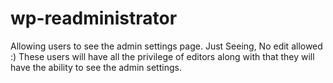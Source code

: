 # wp-readministrator
Allowing users to see the admin settings page. Just Seeing, No edit allowed :) These users will have all the privilege of editors along with that they will have the ability to see the admin settings.
